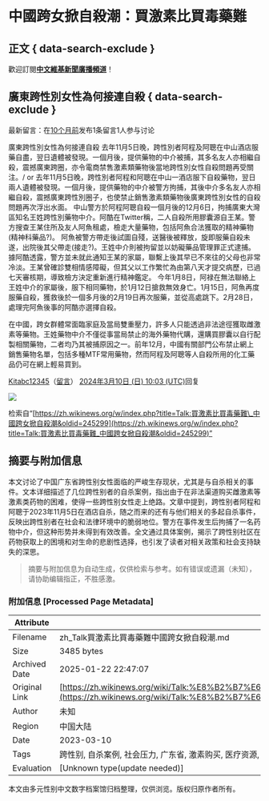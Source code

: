 # 中國跨女掀自殺潮：買激素比買毒藥難

## 正文 { data-search-exclude }


歡迎訂閱[**中文維基新聞廣播頻道**](https://t.me/wikinews_zh_broadcast)！

## 廣東跨性別女性為何接連自殺 { data-search-exclude }

最新留言：在[10个月前](#c-Kitabc12345-20240310100300-廣東跨性別女性為何接連自殺)发布1条留言1人参与讨论

廣東跨性別女性為何接連自殺 去年11月5日晚，跨性別者阿程及阿聰在中山酒店服藥自盡，翌日遺體被發現。一個月後，提供藥物的中介被捕，其多名友人亦相繼自殺，震撼廣東跨圈，亦令電商禁售激素類藥物後當地跨性別女性自殺問題再受關注。/ or 去年11月5日晚，跨性別者阿程和阿聰在中山一酒店服下自殺藥物，翌日兩人遺體被發現。一個月後，提供藥物的中介被警方拘捕，其後中介多名友人亦相繼自殺，震撼廣東跨性別圈子，也使禁止銷售激素類藥物後廣東跨性別女性的自殺問題再次浮出水面。 中山警方於阿程阿聰自殺一個月後的12月6日，拘捕廣東大灣區知名王姓跨性別藥物中介。阿酷在Twitter稱，二人自殺所用膠囊源自王某。警方搜查王某住所及友人阿魚租處，檢走大量藥物，包括阿魚合法獲取的精神藥物(精神科藥品?)。 阿魚被警方帶走後試圖自殘，送醫後被釋放，旋即服藥自殺未遂，出院後其父帶走(接走?)。王姓中介則被拘留並以妨礙藥品管理罪正式逮捕。據阿酷透露，警方並未就此通知王某的家屬，聯繫上後其早已不來往的父母也非常冷淡。王某曾確診雙相情感障礙，但其父以工作繁忙為由第八天才提交病歷，已過七天審核期，導致檢方決定重新進行精神鑑定。 今年1月8日，阿禄在無法聯絡上王姓中介的家屬後，服下相同藥物，於1月12日搶救無效身亡。1月15日，阿魚再度服藥自殺，獲救後於一個多月後的2月19日再次服藥，並從高處跳下。2月28日，處理完阿魚後事的阿酷亦選擇自殺。

在中國，跨女群體常面臨家庭及當局雙重壓力，許多人只能透過非法途徑獲取雌激素等藥物。王姓藥物中介不僅從事當局禁止的海外藥物代購，還購買膠囊以自行配製相關藥物，二者均乃其被捕原因之一。前年12月，中國有關部門公布禁止網上銷售藥物名單，包括多種MTF常用藥物，然而阿程及阿聰等人自殺所用的化工藥品仍可在網上輕易買到。

[Kitabc12345](/wiki/User:Kitabc12345 "User:Kitabc12345")（[留言](/wiki/User_talk:Kitabc12345 "User talk:Kitabc12345")） [2024年3月10日 (日) 10:03 (UTC)](https://zh.wikinews.org/wiki/Talk:%E8%B2%B7%E6%BF%80%E7%B4%A0%E6%AF%94%E8%B2%B7%E6%AF%92%E8%97%A5%E9%9B%A3_%E4%B8%AD%E5%9C%8B%E8%B7%A8%E5%A5%B3%E6%8E%80%E8%87%AA%E6%AE%BA%E6%BD%AE#c-Kitabc12345-20240310100300-廣東跨性別女性為何接連自殺)回复

![](https://login.wikimedia.org/wiki/Special:CentralAutoLogin/start?useformat=desktop&type=1x1&usesul3=0)

检索自“[https://zh.wikinews.org/w/index.php?title=Talk:買激素比買毒藥難\_中國跨女掀自殺潮&oldid=245299](https://zh.wikinews.org/w/index.php?title=Talk:買激素比買毒藥難_中國跨女掀自殺潮&oldid=245299)”
<!-- tcd_original_link https://zh.wikinews.org/wiki/Talk:%E8%B2%B7%E6%BF%80%E7%B4%A0%E6%AF%94%E8%B2%B7%E6%AF%92%E8%97%A5%E9%9B%A3_%E4%B8%AD%E5%9C%8B%E8%B7%A8%E5%A5%B3%E6%8E%80%E8%87%AA%E6%AE%BA%E6%BD%AE -->


## 摘要与附加信息

<!-- tcd_abstract -->
本文讨论了中国广东省跨性别女性面临的严峻生存现状，尤其是与自杀相关的事件。文本详细描述了几位跨性别者的自杀案例，指出由于在非法渠道购买雌激素等激素类药物的困难，使得一些跨性别女性走上绝路。文章中提到，跨性别者阿程和阿聰于2023年11月5日在酒店自杀，随之而来的还有与他们相关的多起自杀事件，反映出跨性别者在社会和法律环境中的脆弱地位。警方在事件发生后拘捕了一名药物中介，但这种形势并未得到有效改善。全文通过具体案例，揭示了跨性别社区在药物获取上的困境和对生命的悲剧性选择，也引发了读者对相关政策和社会支持缺失的深思。
<!-- tcd_abstract_end -->

> 摘要与附加信息为自动生成，仅供检索与参考。如有错误或遗漏（未知），请协助编辑指正，不胜感激。

### 附加信息 [Processed Page Metadata]

| Attribute       | Value                                  |
|-----------------|----------------------------------------|
| Filename        | zh_Talk買激素比買毒藥難中國跨女掀自殺潮.md                             |
| Size            | 3485 bytes                           |
| Archived Date   | 2025-01-22 22:47:07                             |
| Original Link   | [https://zh.wikinews.org/wiki/Talk:%E8%B2%B7%E6%BF%80%E7%B4%A0%E6%AF%94%E8%B2%B7%E6%AF%92%E8%97%A5%E9%9B%A3_%E4%B8%AD%E5%9C%8B%E8%B7%A8%E5%A5%B3%E6%8E%80%E8%87%AA%E6%AE%BA%E6%BD%AE](https://zh.wikinews.org/wiki/Talk:%E8%B2%B7%E6%BF%80%E7%B4%A0%E6%AF%94%E8%B2%B7%E6%AF%92%E8%97%A5%E9%9B%A3_%E4%B8%AD%E5%9C%8B%E8%B7%A8%E5%A5%B3%E6%8E%80%E8%87%AA%E6%AE%BA%E6%BD%AE)                       |
| Author          | 未知                               |
| Region          | 中国大陆                               |
| Date            | 2023-03-10                                 |
| Tags            | 跨性别, 自杀案例, 社会压力, 广东省, 激素购买, 医疗资源, 法律政策, 跨性别女性, 心理健康, 生存现状                                 |
| Evaluation            | [Unknown type(update needed)]                                 |
<!-- tcd_table_end -->

本文由多元性别中文数字档案馆归档整理，仅供浏览。版权归原作者所有。
